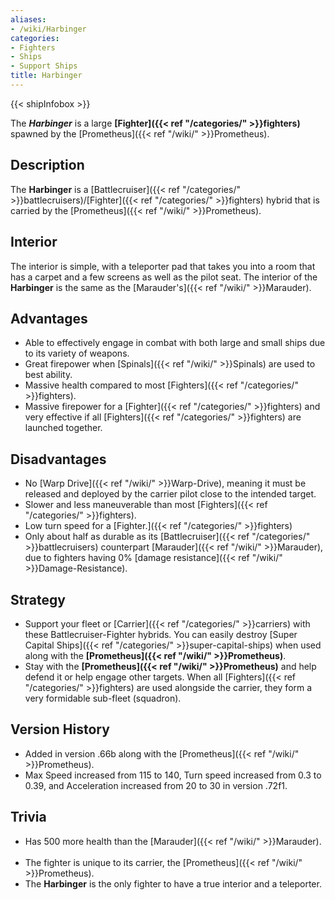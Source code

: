 ```yaml
---
aliases:
- /wiki/Harbinger
categories:
- Fighters
- Ships
- Support Ships
title: Harbinger
---  
```


{{< shipInfobox >}} 

The **_Harbinger_** is a large **[Fighter]({{< ref "/categories/" >}}fighters)** spawned by the [Prometheus]({{< ref "/wiki/" >}}Prometheus). 

## Description 

The **Harbinger** is a [Battlecruiser]({{< ref "/categories/" >}}battlecruisers)/[Fighter]({{< ref "/categories/" >}}fighters) hybrid that is carried by the [Prometheus]({{< ref "/wiki/" >}}Prometheus).

## Interior 

The interior is simple, with a teleporter pad that takes you into a room that has a carpet and a few screens as well as the pilot seat. The interior of the **Harbinger** is the same as the [Marauder's]({{< ref "/wiki/" >}}Marauder).

## Advantages 

- Able to effectively engage in combat with both large and small ships due to its variety of weapons.
- Great firepower when [Spinals]({{< ref "/wiki/" >}}Spinals) are used to best ability.
- Massive health compared to most [Fighters]({{< ref "/categories/" >}}fighters).
- Massive firepower for a [Fighter]({{< ref "/categories/" >}}fighters) and very effective if all [Fighters]({{< ref "/categories/" >}}fighters) are launched together.

## Disadvantages 

- No [Warp Drive]({{< ref "/wiki/" >}}Warp-Drive), meaning it must be released and deployed by the carrier pilot close to the intended target.
- Slower and less maneuverable than most [Fighters]({{< ref "/categories/" >}}fighters).
- Low turn speed for a [Fighter.]({{< ref "/categories/" >}}fighters)
- Only about half as durable as its [Battlecruiser]({{< ref "/categories/" >}}battlecruisers) counterpart [Marauder]({{< ref "/wiki/" >}}Marauder), due to fighters having 0% [damage resistance]({{< ref "/wiki/" >}}Damage-Resistance).

## Strategy 

- Support your fleet or [Carrier]({{< ref "/categories/" >}}carriers) with these Battlecruiser-Fighter hybrids. You can easily destroy [Super Capital Ships]({{< ref "/categories/" >}}super-capital-ships) when used along with the **[Prometheus]({{< ref "/wiki/" >}}Prometheus)**. 
- Stay with the **[Prometheus]({{< ref "/wiki/" >}}Prometheus)** and help defend it or help engage other targets. When all [Fighters]({{< ref "/categories/" >}}fighters) are used alongside the carrier, they form a very formidable sub-fleet (squadron).  

## Version History  

- Added in version .66b along with the [Prometheus]({{< ref "/wiki/" >}}Prometheus).
- Max Speed increased from 115 to 140, Turn speed increased from 0.3 to 0.39, and Acceleration increased from 20 to 30 in version .72f1.

## Trivia 

- Has 500 more health than the [Marauder]({{< ref "/wiki/" >}}Marauder).    
- The fighter is unique to its carrier, the [Prometheus]({{< ref "/wiki/" >}}Prometheus).    
- The **Harbinger** is the only fighter to have a true interior and a teleporter.